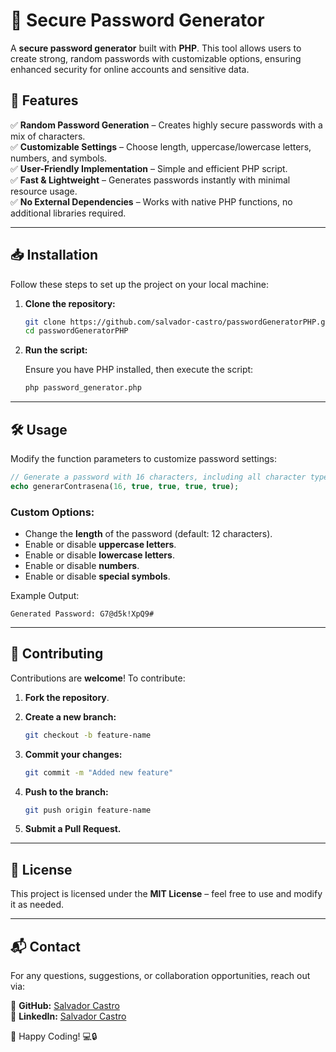 # 🔐 Secure Password Generator

A **secure password generator** built with **PHP**. This tool allows users to create strong, random passwords with customizable options, ensuring enhanced security for online accounts and sensitive data.

## 🚀 Features

✅ **Random Password Generation** – Creates highly secure passwords with a mix of characters.  
✅ **Customizable Settings** – Choose length, uppercase/lowercase letters, numbers, and symbols.  
✅ **User-Friendly Implementation** – Simple and efficient PHP script.  
✅ **Fast & Lightweight** – Generates passwords instantly with minimal resource usage.  
✅ **No External Dependencies** – Works with native PHP functions, no additional libraries required.  

---

## 📥 Installation

Follow these steps to set up the project on your local machine:

1. **Clone the repository:**
   
   ```bash
   git clone https://github.com/salvador-castro/passwordGeneratorPHP.git
   cd passwordGeneratorPHP
   ```

2. **Run the script:**
   
   Ensure you have PHP installed, then execute the script:
   
   ```bash
   php password_generator.php
   ```

---

## 🛠️ Usage

Modify the function parameters to customize password settings:

```php
// Generate a password with 16 characters, including all character types.
echo generarContrasena(16, true, true, true, true);
```

### Custom Options:
- Change the **length** of the password (default: 12 characters).
- Enable or disable **uppercase letters**.
- Enable or disable **lowercase letters**.
- Enable or disable **numbers**.
- Enable or disable **special symbols**.

Example Output:

```
Generated Password: G7@d5k!XpQ9#
```

---

## 🤝 Contributing

Contributions are **welcome**! To contribute:

1. **Fork the repository**.
2. **Create a new branch:**
   
   ```bash
   git checkout -b feature-name
   ```

3. **Commit your changes:**
   
   ```bash
   git commit -m "Added new feature"
   ```

4. **Push to the branch:**
   
   ```bash
   git push origin feature-name
   ```

5. **Submit a Pull Request.**

---

## 📝 License

This project is licensed under the **MIT License** – feel free to use and modify it as needed.

---

## 📬 Contact

For any questions, suggestions, or collaboration opportunities, reach out via:

🔗 **GitHub:** [Salvador Castro](https://github.com/salvador-castro/passwordGeneratorPHP)  
💼 **LinkedIn:** [Salvador Castro](https://ar.linkedin.com/in/salvador-castro95)  

🚀 Happy Coding! 💻🔒